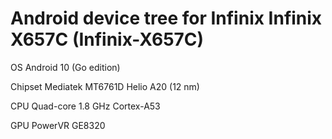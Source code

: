 # Android device tree for Infinix Infinix X657C (Infinix-X657C)


OS	Android 10 (Go edition)

Chipset	Mediatek MT6761D Helio A20 (12 nm)

CPU	Quad-core 1.8 GHz Cortex-A53

GPU	PowerVR GE8320

